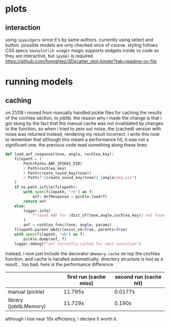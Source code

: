 # plots
## interaction
using `ipywidgets` since it's by same authors. currently using select and button.
possible models are only checked once of course. styling follows CSS specs
`%matplotlib widget` magic supports widgets inside vs code so they are interactive, but `ipympl` is required
https://github.com/fomightez/3Dscatter_plot-binder?tab=readme-ov-file

# running models
## caching
on 21/08 i moved from manually handled pickle files for caching the results of the cochlea section, to joblib. the reason why i made the change is that i got stung by the fact that the manual cache was not invalidated by changes to the function, so when i tried to zero out noise, the (cached) version with noise was returned instead, rendering my result incorrect. i write this note to remember that although this meant a performance hit, it was not a significant one.
the previous code read something along these lines:
```python
def load_anf_response(tone, angle, cochlea_key):
	filepath = (
        Path(Paths.ANF_SPIKES_DIR)
        / Path(cochlea_key)
        / Path(create_sound_key(tone))
        / Path(f"{create_sound_key(tone)}_{angle}deg.pic")
    )
    if os.path.isfile(filepath):
        with open(filepath, "rb") as f:
            anf: AnfResponse = pickle.load(f)
        return anf
    else:
        logger.info(
            f"saved ANF for {dict_of(tone,angle,cochlea_key)} not found. generating... "
        )
        anf = cochlea_func(tone, angle, params)
    filepath.parent.mkdir(exist_ok=True, parents=True)
    with open(filepath, "wb") as f:
        pickle.dump(anf, f)
    logger.debug(f"anf correctly cached for next execution")
```
instead, i now just include the decorator `@memory.cache` on top the cochlea function, and cache is handled automatically. directory structure is lost as a result... too bad.
here is the performance difference

|                         | first run (cache miss) | second run (cache hit) |
| ----------------------- | ---------------------- | ---------------------- |
| manual (pickle)         | 11.795s                | 0.0177s                |
| library (joblib.Memory) | 11.729s                | 0.190s                 |
although i lost near 10x efficiency, i declare it worth it.